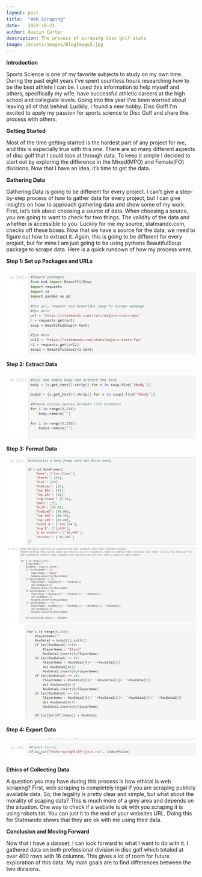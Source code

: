 ```yaml
---
layout: post
title:  "Web Scraping"
date:   2022-10-21
author: Austin Carter
description: The process of scraping disc golf stats  
image: /assets/images/BlogImage3.jpg
---
```

**Introduction**

  Sports Science is one of my favorite subjects to study on my own time. During the past eight years I’ve spent countless hours researching how to be the best athlete I can be. I used this information to help myself and others, specifically my wife, have successful athletic careers at the high school and collegiate levels. Going into this year I’ve been worried about leaving all of that behind. Luckily, I found a new hobby. Disc Golf! I'm excited to apply my passion for sports science to Disc Golf and share this process with others. 

**Getting Started**

  Most of the time getting started is the hardest part of any project for me, and this is especially true with this one. There are so many different aspects of disc golf that I could look at through data. To keep it simple I decided to start out by exploring the difference in the Mixed(MPO) and Female(FO) divisions. Now that I have an idea, it’s time to get the data. 
  
 **Gathering Data**
 
  Gathering Data is going to be different for every project. I can't give a step-by-step process of how to gather data for every project, but I can give insights on how to approach gathering data and show some of my work. First, let’s talk about choosing a source of data. When choosing a source, you are going to want to check for two things. The validity of the data and whether is accessible to you. Luckily for me my source, statmando.com, checks off these boxes. Now that we have a source for the data, we need to figure out how to extract it. Again, this is going to be different for every project, but for mine I am just going to be using pythons BeautifulSoup package to scrape data. Here is a quick rundown of how my process went.
  
**Step 1: Set up Packages and URLs**

![Test Image](https://raw.githubusercontent.com/austinC58/stat386-projects/main/assets/images/WebScraping1.jpg)

**Step 2: Extract Data**

![Test Image](https://raw.githubusercontent.com/austinC58/stat386-projects/main/assets/images/WebScraping2.jpg)

**Step 3: Format Data**

![Test Image](https://raw.githubusercontent.com/austinC58/stat386-projects/main/assets/images/WebScraping3.jpg)
![Test Image](https://raw.githubusercontent.com/austinC58/stat386-projects/main/assets/images/WebScraping4.jpg)
![Test Image](https://raw.githubusercontent.com/austinC58/stat386-projects/main/assets/images/WebScraping5.jpg)

**Step 4: Export Data**

![Test Image](https://raw.githubusercontent.com/austinC58/stat386-projects/main/assets/images/WebScraping6.jpg)

**Ethics of Collecting Data**

  A question you may have during this process is how ethical is web scraping? First, web scraping is completely legal if you are scraping publicly available data. So, the legality is pretty clear and simple, but what about the morality of scaping data? This is much more of a grey area and depends on the situation. One way to check if a website is ok with you scraping it is using robots.txt. You can just it to the end of your websites URL. Doing this for Statmando shows that they are ok with me using their data.
  
**Conclusion and Moving Forward**

  Now that I have a dataset, I can look forward to what I want to do with it. I gathered data on both professional division in disc golf which totaled at over 400 rows with 16 columns. This gives a lot of room for future exploration of this data. My main goals are to find differences between the two divisions.
